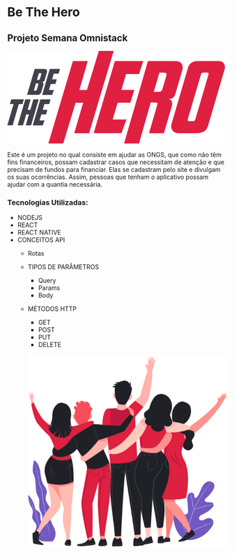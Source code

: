 # Be The Hero
 ## Projeto Semana Omnistack
![LogoProjetoBeTheHero](/frontend/src/assets/logo.svg)

  Este é um projeto no qual consiste em ajudar as ONGS, que como não têm fins financeiros, possam cadastrar casos que necessitam de atenção e que precisam de fundos para financiar.
  Elas se cadastram pelo site e divulgam os suas ocorrências. Assim, pessoas que tenham o aplicativo possam ajudar com a quantia necessária.
    
 ### Tecnologias Utilizadas:
* NODEJS 
* REACT
* REACT NATIVE
* CONCEITOS API
  * Rotas
  * TIPOS DE PARÂMETROS
    * Query
    * Params
    * Body
  * MÉTODOS HTTP
    * GET
    * POST
    * PUT
    * DELETE
    
    ![BeTheHero](/frontend/src/assets/heroes.png)
